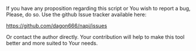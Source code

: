 If you have any proposition regarding this script or You wish to report a bug, Please, do so. Use the github Issue tracker available here:

https://github.com/dagon666/napi/issues

Or contact the author directly. Your contribution will help to make this tool better and more suited to Your needs.
